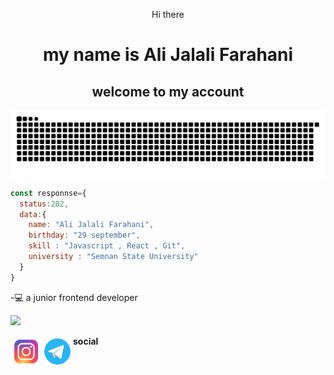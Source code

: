 <p align="center">Hi there</p>
<h1 align="center" style=>my name is Ali Jalali Farahani</h1>
<h2 align="center">welcome to my account</h2>

<img align="center" src="https://raw.githubusercontent.com/imrrobat/imrrobat/d1b244e170d2b75fdda3efd499eaaf163f7a617c/images/github-contribution-grid-snake.svg" />

```javascript
const responnse={
  status:202,
  data:{
    name: "Ali Jalali Farahani",
    birthday: "29 september",
    skill : "Javascript , React , Git",
    university : "Semnan State University"
  }
}
```

-💻 a junior frontend developer

<img src="https://github-readme-stats.vercel.app/api?username=Ali-Jalali-Farahani&show_icons=true"/>

**social**
<a href="https://instagram.com/rad_front"><img width="50px" height="50px" align="left" src="https://github.com/sabzlearn-ir/sabzlearn-ir/blob/main/icons8-instagram-96.png?raw=true" alt="Instagram" /></a>
<a href="https://t.me/aminkhoy78"><img width="50px" height="50px"  align="left" src="https://github.com/sabzlearn-ir/sabzlearn-ir/blob/main/icons8-telegram-96.png?raw=true" alt="Telegram" /></a>
